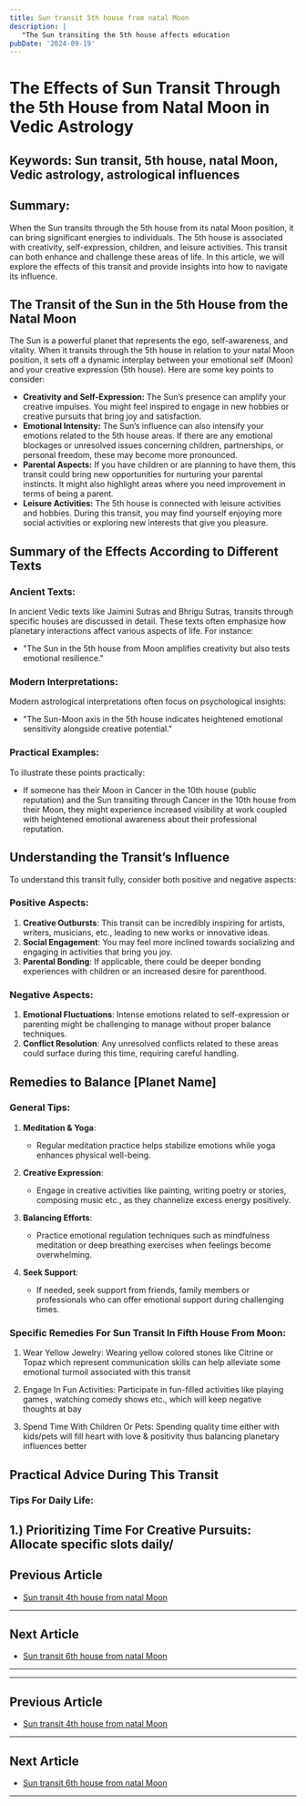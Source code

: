 ```yaml
---
title: Sun transit 5th house from natal Moon
description: |
   "The Sun transiting the 5th house affects education
pubDate: '2024-09-19'
---
```


# The Effects of Sun Transit Through the 5th House from Natal Moon in Vedic Astrology

## Keywords: Sun transit, 5th house, natal Moon, Vedic astrology, astrological influences

## Summary:
When the Sun transits through the 5th house from its natal Moon position, it can bring significant energies to individuals. The 5th house is associated with creativity, self-expression, children, and leisure activities. This transit can both enhance and challenge these areas of life. In this article, we will explore the effects of this transit and provide insights into how to navigate its influence.

## The Transit of the Sun in the 5th House from the Natal Moon

The Sun is a powerful planet that represents the ego, self-awareness, and vitality. When it transits through the 5th house in relation to your natal Moon position, it sets off a dynamic interplay between your emotional self (Moon) and your creative expression (5th house). Here are some key points to consider:

- **Creativity and Self-Expression:** The Sun’s presence can amplify your creative impulses. You might feel inspired to engage in new hobbies or creative pursuits that bring joy and satisfaction.
- **Emotional Intensity:** The Sun’s influence can also intensify your emotions related to the 5th house areas. If there are any emotional blockages or unresolved issues concerning children, partnerships, or personal freedom, these may become more pronounced.
- **Parental Aspects:** If you have children or are planning to have them, this transit could bring new opportunities for nurturing your parental instincts. It might also highlight areas where you need improvement in terms of being a parent.
- **Leisure Activities:** The 5th house is connected with leisure activities and hobbies. During this transit, you may find yourself enjoying more social activities or exploring new interests that give you pleasure.

## Summary of the Effects According to Different Texts

### Ancient Texts:
In ancient Vedic texts like Jaimini Sutras and Bhrigu Sutras, transits through specific houses are discussed in detail. These texts often emphasize how planetary interactions affect various aspects of life. For instance:

- "The Sun in the 5th house from Moon amplifies creativity but also tests emotional resilience."
  
### Modern Interpretations:
Modern astrological interpretations often focus on psychological insights:

- "The Sun-Moon axis in the 5th house indicates heightened emotional sensitivity alongside creative potential."

### Practical Examples:
To illustrate these points practically:

- If someone has their Moon in Cancer in the 10th house (public reputation) and the Sun transiting through Cancer in the 10th house from their Moon, they might experience increased visibility at work coupled with heightened emotional awareness about their professional reputation.
  
## Understanding the Transit’s Influence

To understand this transit fully, consider both positive and negative aspects:

### Positive Aspects:
1. **Creative Outbursts**: This transit can be incredibly inspiring for artists, writers, musicians, etc., leading to new works or innovative ideas.
2. **Social Engagement**: You may feel more inclined towards socializing and engaging in activities that bring you joy.
3. **Parental Bonding**: If applicable, there could be deeper bonding experiences with children or an increased desire for parenthood.

### Negative Aspects:
1. **Emotional Fluctuations**: Intense emotions related to self-expression or parenting might be challenging to manage without proper balance techniques.
2. **Conflict Resolution**: Any unresolved conflicts related to these areas could surface during this time, requiring careful handling.

## Remedies to Balance [Planet Name]

### General Tips:
1. **Meditation & Yoga**:
   - Regular meditation practice helps stabilize emotions while yoga enhances physical well-being.
   
2. **Creative Expression**:
   - Engage in creative activities like painting, writing poetry or stories, composing music etc., as they channelize excess energy positively.

3. **Balancing Efforts**:
   - Practice emotional regulation techniques such as mindfulness meditation or deep breathing exercises when feelings become overwhelming.

4. **Seek Support**:
   - If needed, seek support from friends, family members or professionals who can offer emotional support during challenging times.

### Specific Remedies For Sun Transit In Fifth House From Moon:
1) Wear Yellow Jewelry:
    Wearing yellow colored stones like Citrine or Topaz which represent communication skills can help alleviate some emotional turmoil associated with this transit

2) Engage In Fun Activities:
    Participate in fun-filled activities like playing games , watching comedy shows etc., which will keep negative thoughts at bay

3) Spend Time With Children Or Pets:
    Spending quality time either with kids/pets will fill heart with love & positivity thus balancing planetary influences better 


## Practical Advice During This Transit

### Tips For Daily Life:
1.) Prioritizing Time For Creative Pursuits:
    Allocate specific slots daily/
---

## Previous Article
- [Sun transit 4th house from natal Moon](200104_Sun_transit_4th_house_from_natal_Moon.md)

---

## Next Article
- [Sun transit 6th house from natal Moon](200106_Sun_transit_6th_house_from_natal_Moon.md)

---
---

## Previous Article
- [Sun transit 4th house from natal Moon](200104_Sun_transit_4th_house_from_natal_Moon.md)

---

## Next Article
- [Sun transit 6th house from natal Moon](200106_Sun_transit_6th_house_from_natal_Moon.md)

---
